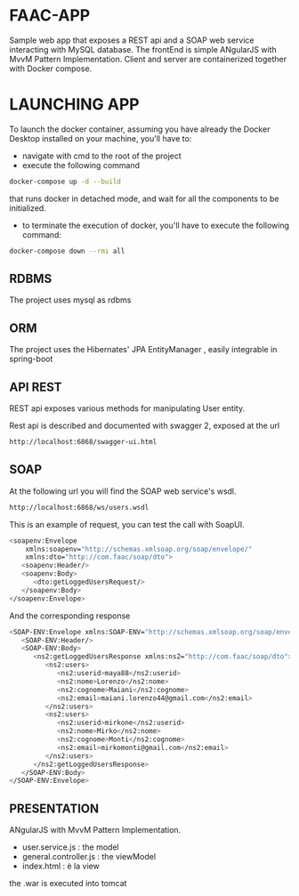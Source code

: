 # FAAC-APP
Sample web app that exposes a REST api and a SOAP web service interacting with MySQL database. 
The frontEnd is simple ANgularJS with MvvM Pattern Implementation.
Client and server are containerized together with Docker compose.

# LAUNCHING APP
To launch the docker container, assuming you have already the Docker Desktop installed on your machine, you'll have to: 

- navigate with cmd to the root of the project
- execute the following command
```bash
docker-compose up -d --build
```
that runs docker in detached mode, and wait for all the components to be initialized.

- to terminate the execution of docker, you'll have to execute the following command: 
```bash
docker-compose down --rmi all
```


## RDBMS
The project uses mysql as rdbms

## ORM
The project uses the Hibernates' JPA EntityManager , easily integrable in spring-boot

## API REST
REST api exposes various methods for manipulating User entity.

Rest api is described and documented with swagger 2, exposed at the url
```bash
http://localhost:6868/swagger-ui.html
```

## SOAP
At the following url you will find the SOAP web service's wsdl.
```bash
http://localhost:6868/ws/users.wsdl
```

This is an example of request, you can test the call with SoapUI.
```bash
<soapenv:Envelope 
	xmlns:soapenv="http://schemas.xmlsoap.org/soap/envelope/"
	xmlns:dto="http://com.faac/soap/dto">
   <soapenv:Header/>
   <soapenv:Body>
      <dto:getLoggedUsersRequest/>
   </soapenv:Body>
</soapenv:Envelope>
```

And the corresponding response
```bash
<SOAP-ENV:Envelope xmlns:SOAP-ENV="http://schemas.xmlsoap.org/soap/envelope/">
   <SOAP-ENV:Header/>
   <SOAP-ENV:Body>
      <ns2:getLoggedUsersResponse xmlns:ns2="http://com.faac/soap/dto">
         <ns2:users>
            <ns2:userid>maya88</ns2:userid>
            <ns2:nome>Lorenzo</ns2:nome>
            <ns2:cognome>Maiani</ns2:cognome>
            <ns2:email>maiani.lorenzo44@gmail.com</ns2:email>
         </ns2:users>
         <ns2:users>
            <ns2:userid>mirkone</ns2:userid>
			<ns2:nome>Mirko</ns2:nome>
            <ns2:cognome>Monti</ns2:cognome>
            <ns2:email>mirkomonti@gmail.com</ns2:email>
         </ns2:users>
      </ns2:getLoggedUsersResponse>
   </SOAP-ENV:Body>
</SOAP-ENV:Envelope>
```

## PRESENTATION
ANgularJS with MvvM Pattern Implementation.
- user.service.js : the model
- general.controller.js :  the viewModel
- index.html : è la view

the .war is executed into tomcat


